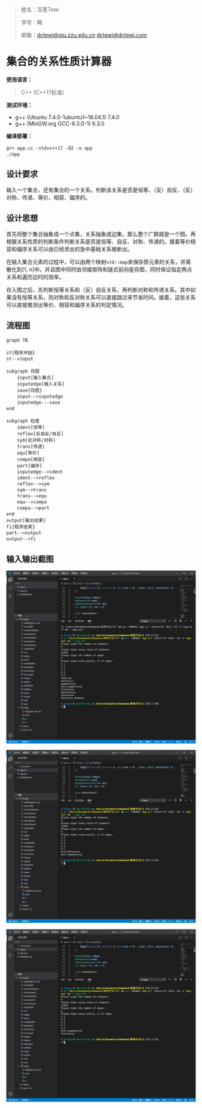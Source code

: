 >姓名：冻葱Tewi
>
>学号：略
>
>邮箱：dctewi@stu.zzu.edu.cn dctewi@dctewi.com

# 集合的关系性质计算器

**使用语言：**

> C++ (C++17标准)

**测试环境：**

- g++ (Ubuntu 7.4.0-1ubuntu1~18.04.1) 7.4.0
- g++ (MinGW.org GCC-6.3.0-1) 6.3.0

**编译部署：**

```shell
g++ app.cc -std=c++17 -O2 -o app
./app
```

## 设计要求

输入一个集合，还有集合的一个关系。判断该关系是否是恒等、（反）自反、（反）对称、传递、等价、相容、偏序的。

## 设计思想

首先将整个集合抽象成一个点集，关系抽象成边集，那么整个广群就是一个图。再根据关系性质的判断条件判断关系是否是恒等、自反、对称、传递的。接着等价相容和偏序关系可以由已经求出的急中基础关系推断出。

在输入集合元素的过程中，可以由两个映射`std::map`来保存原元素的关系，并离散化到$[1,\ n]$中。并且图中同时由邻接矩阵和链式前向星存图，同时保证指定两点关系和遍历边时的效率。

存入图之后，先判断恒等关系和（反）自反关系，再判断对称和传递关系。其中如果没有恒等关系，则对称和反对称关系可以直接跳过来节省时间。接着，这些关系可以直接推测出等价、相容和偏序关系的判定情况。

## 流程图

```mermaid
graph TB

st{程序开始}
st-->input

subgraph 存图
	input[输入集合]
	inputedge[输入关系]
	save{存图}
	input-->inputedge
	inputedge---save
end

subgraph 检查
	ident[恒等]
	reflex[反自反/自反]
	sym[反对称/对称]
	trans[传递]
	equ[等价]
	compa[相容]
	part[偏序]
	inputedge-->ident
	ident-->reflex
	reflex-->sym
	sym-->trans
	trans-->equ
	equ-->compa
	compa-->part
end
output[输出结果]
fi{程序结束}
part-->output
output-->fi
```

## 输入输出截图

![](./screenshot/1.png)

![](./screenshot/2.png)

![](./screenshot/3.png)

